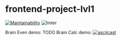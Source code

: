 # frontend-project-lvl1
[![Maintainability](https://api.codeclimate.com/v1/badges/a99a88d28ad37a79dbf6/maintainability)](https://codeclimate.com/github/codeclimate/codeclimate/maintainability)
![linter](https://github.com/heXile/frontend-project-lvl1/workflows/linter/badge.svg)

Brain Even demo: TODO
Brain Calc demo: [![asciicast](https://asciinema.org/a/IUODdHuZdUsFBu4QanEAMLgNu.svg)](https://asciinema.org/a/IUODdHuZdUsFBu4QanEAMLgNu)